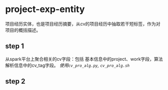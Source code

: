 # project-exp-entity
项目经历实体，也是项目经历摘要，从cv的项目经历中抽取若干短标签，作为对项目的概括描述。

## step 1
从spark平台上聚合相关的cv字段：包括 基本信息中的project、work字段，算法解析信息中的cv_tag字段。
_使用`cv_pro_alg.py`, `cv_pro_alg.sh`_

## step 2


